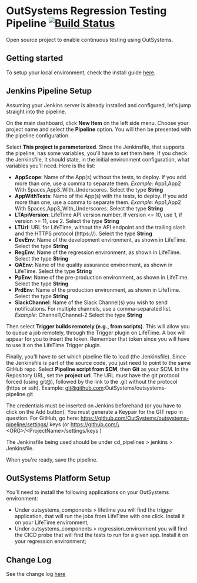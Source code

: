 # OutSystems Regression Testing Pipeline [![Build Status](https://dev.azure.com/os-pipeline/OutSystems-Pipeline/_apis/build/status/OutSystems.outsystems-pipeline?branchName=master)](https://dev.azure.com/os-pipeline/OutSystems-Pipeline/_build/latest?definitionId=1&branchName=master)

Open source project to enable continuous testing using OutSystems.

## Getting started

To setup your local environment, check the install guide [here](../master/INSTALL.md).

## Jenkins Pipeline Setup

Assuming your Jenkins server is already installed and configured, let's jump straight into the pipeline.

On the main dashboard, click **New Item** on the left side menu. Choose your project name and select the **Pipeline** option. You will then be presented with the pipeline configuration.

Select **This project is parameterized**. Since the Jenkinsfile, that supports the pipeline, has some variables, you'll have to set them here. If you check the Jenkinsfile, it should state, in the initial environment configuration, what variables you'll need. Here is the list:

* **AppScope**: Name of the App(s) without the tests, to deploy. If you add more than one, use a comma to separate them. *Example:* App1,App2 With Spaces,App3_With_Underscores. Select the type **String**
* **AppWithTests**: Name of the App(s) with the tests, to deploy. If you add more than one, use a comma to separate them. *Example:* App1,App2 With Spaces,App3_With_Underscores. Select the type **String**
* **LTApiVersion**: LifeTime API version number. If version <= 10, use 1, if version >= 11, use 2. Select the type **String**
* **LTUrl**: URL for LifeTime, without the API endpoint and the trailing slash and the HTTPS protocol (https://). Select the type **String**
* **DevEnv**: Name of the development environment, as shown in LifeTime. Select the type **String**
* **RegEnv**: Name of the regression environment, as shown in LifeTime. Select the type **String**
* **QAEnv**: Name of the quality assurance environment, as shown in LifeTime. Select the type **String**
* **PpEnv**: Name of the pre-production environment, as shown in LifeTime. Select the type **String**
* **PrdEnv**: Name of the production environment, as shown in LifeTime. Select the type **String**
* **SlackChannel**: Name of the Slack Channel(s) you wish to send notifications. For multiple channels, use a comma-separated list. *Example:* Channel1,Channel-2 Select the type **String**

Then select **Trigger builds remotely (e.g., from scripts)**. This will allow you to queue a job remotely, through the Trigger plugin on LifeTime. A box will appear for you to insert the token. Remember that token since you will have to use it on the LifeTime Trigger plugin.

Finally, you'll have to set which pipeline file to load (the Jenkinsfile). Since the Jenkinsfile is part of the source code, you just need to point to the same GitHub repo. Select **Pipeline script from SCM**, then **Git** as your SCM. In the Repository URL, set the **project url**. The URL must have the git protocol forced (using git@), followed by the link to the .git without the protocol (https or ssh). Example: git@github.com:OutSystems/outsystems-pipeline.git

The credentials must be inserted on Jenkins beforehand (or you have to click on the Add button). You must generate a Keypair for the GIT repo in question. For GitHub, go here: <https://github.com/OutSystems/outsystems-pipeline/settings/> keys (or https://github.com/\<ORG\>/\<ProjectName\>/settings/keys )

The Jenkinsfile being used should be under cd_pipelines > jenkins > Jenkinsfile.

When you're ready, save the pipeline.

## OutSystems Platform Setup

You'll need to install the following applications on your OutSystems environment:

* Under outsystems_components > lifetime you will find the trigger application, that will run the jobs from LifeTime with one click. Install it on your LifeTime environment;
* Under outsystems_components > regression_environment you will find the CICD probe that will find the tests to run for a given app. Install it on your regression environment;

## Change Log

See the change log [here](../master/CHANGELOG.md)